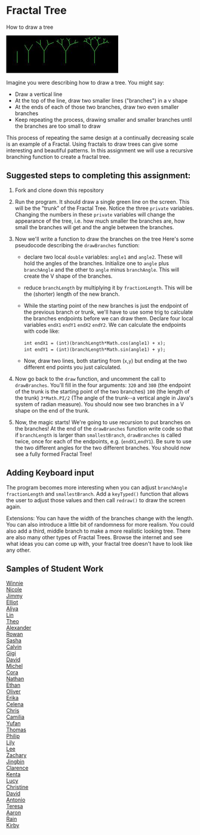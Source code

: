 Fractal Tree
============

How to draw a tree  

![alt text](tree.JPG)  

Imagine you were describing how to draw a tree. You might say: 

* Draw a vertical line  
* At the top of the line, draw two smaller lines ("branches") in a v shape  
* At the ends of each of those two branches, draw two even smaller branches  
* Keep repeating the process, drawing smaller and smaller branches until the branches are too small to draw  

This process of repeating the same design at a continually decreasing scale is an example of a Fractal. Using fractals to draw trees can give some interesting and beautiful patterns. In this assignment we will use a recursive branching function to create a fractal tree.

Suggested steps to completing this assignment:
----------------------------------------------
1. Fork and clone down this repository   

2. Run the program. It should draw a single green line on the screen. This will be the "trunk" of the Fractal Tree. Notice the three `private` variables. Changing the numbers in these `private` variables will change the appearance of the tree, i.e. how much smaller the branches are, how small the branches will get and the angle between the branches.
3. Now we'll write a function to draw the branches on the tree Here's some pseudocode describing the `drawBranches` function:  

	* declare two local `double` variables: `angle1` and `angle2`. These will hold the angles of the branches. Initialize one to `angle` plus `branchAngle` and the other to `angle` minus `branchAngle`. This will create the V shape of the branches.  
	* reduce `branchLength` by multiplying it by `fractionLength`. This will be the (shorter) length of the new branch.  
	* While the starting point of the new branches is just the endpoint of the previous branch or trunk, we'll have to use some trig to calculate the branches endpoints before we can draw them. Declare four local variables `endX1` `endY1` `endX2` `endY2`. We can calculate the endpoints with code like:

		`int endX1 = (int)(branchLength*Math.cos(angle1) + x);`  
		`int endY1 = (int)(branchLength*Math.sin(angle1) + y);`  
	* Now, draw two lines, both starting from (`x`,`y`) but ending at the two different end points you just calculated.  

4. Now go back to the `draw` function, and uncomment the call to `drawBranches`. You'll fill in the four arguments: `320` and `380` (the endpoint of the trunk is the starting point of the two branches) `100` (the length of the trunk) `3*Math.PI/2` (The angle of the trunk--a vertical angle in Java's system of radian measure). You should now see two branches in a V shape on the end of the trunk.
5. Now, the magic starts! We're going to use recursion to put branches on the branches! At the end of the `drawBranches` function write code so that if `branchLength` is larger than `smallestBranch`, `drawBranches` is called twice, once for each of the endpoints, e.g. (`endX1`,`endY1`). Be sure to use the two different angles for the two different branches. You should now see a fully formed Fractal Tree!



Adding Keyboard input
----------------------
The program becomes more interesting when you can adjust `branchAngle` `fractionLength` and `smallestBranch`. Add a `keyTyped()` function that allows the user to adjust those values and then call `redraw()` to draw the screen again.  

Extensions: You can have the width of the branches change with the length. You can also introduce a little bit of randomness for more realism. You could also add a third, middle branch to make a more realistic looking tree. There are also many other types of Fractal Trees. Browse the internet and see what ideas you can come up with, your fractal tree doesn't have to look like any other.

Samples of Student Work
-----------------------
[Winnie](http://winnie3269.github.io/FractalTree/)  
[Nicole](http://nicolethai.github.io/FractalTree/)  
[Jimmy](http://furiouspenguins.github.io/FractalTree/)  
[Elliot](http://elliottdebruin.github.io/FractalTree/)  
[Aliya](http://aliyachambless.github.io/FractalTree/)  
[Lin](http://lin00.github.io/FractalTree/)  
[Theo](http://awesomestickman.github.io/FractalTree/)  
[Alexander](http://alzhu1.github.io/FractalTree/)  
[Rowan](http://rocassius.github.io/FractalTree/)   
[Sasha](http://sashagonzalez.github.io/FractalTree/)  
[Calvin](http://icalvin12.github.io/FractalTree/)  
[Gigi](http://gigibyte327.github.io/FractalTree/)  
[David](http://mostexcellent.github.io/FractalTree/)   
[Michel](http://limichel.github.io/FractalTree/)   
[Cora](http://coramonokandilos.github.io/FractalTree/)  
[Nathan](http://naguan.github.io/FractalTree/)  
[Ethan](http://emdarcher.github.io/FractalTree/)   
[Oliver](http://olivernoss.github.io/FractalTree/)  
[Erika](http://bekutaa.github.io/FractalTree/)  
[Celena](http://celenac.github.io/FractalTree/)  
[Chris](http://chrisma1.github.io/FractalTree/)  
[Camilia](http://cakacimi.github.io/FractalTree/)  
[Yufan](http://yuxu1.github.io/FractalTree/)   
[Thomas](http://tomikam.github.io/FractalTree/)   
[Philip](http://philiphuang2.github.io/FractalTree/)   
[Lily](http://magicallilicorn.github.io/FractalTree/)  
[Lee](http://shleewhite.github.io/FractalTree/)   
[Zachary](http://zachooz.github.io/FractalTree/)  
[Jingbin](http://ben441318936.github.io/FractalTree/)  
[Clarence](http://clarencechen.github.io/FractalTree/)   
[Kenta](http://redtorch.github.io/FractalTree/)  
[Lucy](http://luchen825.github.io/FractalTree/)  
[Christine](http://christinechao.github.io/FractalTree/)  
[David](http://goliathuros.github.io/FractalTree/)  
[Antonio](http://adcarmona.github.io/FractalTree/)  
[Teresa](http://teresamibarra.me/FractalTree/)  
[Aaron](http://aaronchowapcs.github.io/FractalTree/)  
[Rain](http://pioggia.github.io/FractalTree/)  
[Kirby](http://kichoy.github.io/FractalTree/)   
